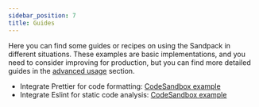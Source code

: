 ```yaml
---
sidebar_position: 7
title: Guides
---
```


Here you can find some guides or recipes on using the Sandpack in different situations. These examples are basic implementations, and you need to consider improving for production, but you can find more detailed guides in the [advanced usage](/advanced-usage/provider) section.

- Integrate Prettier for code formatting: [CodeSandbox example](https://codesandbox.io/s/sandpack-prettier-1po91?file=/src/App.js)
- Integrate Eslint for static code analysis: [CodeSandbox example](https://codesandbox.io/s/sandpack-eslint-vztlt?file=/src/App.tsx)
